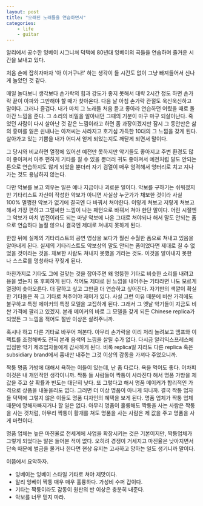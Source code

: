 ```yaml
---
layout: post
title: "오래된 노래들을 연습하면서"
categories:
    - life
    - guitar
---
```


알리에서 공수한 잉베이 시그니쳐 덕택에 80년대 잉베이의 곡들을 연습하며 즐거운 시간을 보내고 있다.

처음 손에 잡히자마자 '아 이거구나!' 하는 생각이 들 시간도 없이 그냥 빠져들어서 신나게 놀았던 것 같다. 

매일 놀다보니 생각보다 손가락의 힘과 강도가 좋지 못해서 대략 2시간 정도 하면 손가락 끝이 아파와 그만해야 할 때가 찾아온다. 다음 날 아침 손가락 관절도 욱신욱신하고 말이다. 그러나 즐겁다. 내가 마치 그 노래들 처음 듣고 좋아라 연습하던 어렸을 때로 돌아간 느낌을 준다. 그 소리의 비밀을 알아내던 그때의 기분이 마구 마구 되살아난다. 죽었던 사람이 다시 살아난 것 같은 느낌이라고 하면 좀 과장이겠지만 잠시 그 동안만은 삶의 흥미를 잃은 쉰내나는 아저씨는 사라지고 호기심 가득한 10대의 그 느낌을 갖게 된다. 살아가고 있는 기쁨을 내가 어디서 얻게 되었는지도 깨닫게 되면서 말이다. 

그 당시와 비교하면 열정에 있어선 예전만 못하지만 악기들도 좋아지고 주변 환경도 많이 좋아져서 아주 편하게 기타를 칠 수 있을 뿐더러 귀도 좋아져서 예전처럼 말도 안되는 톤으로 연습하지도 않게 되었을 뿐더러 자기 검열이 매우 엄격해서 엉터리로 치고 지나가는 것도 용납하지 않는다. 

다만 악보를 보고 외우는 일은 예나 지금이나 괴로운 일이다. 악보를 구하기는 쉬워졌지만 기타리스트 자신이 작성한 악보가 아니면 사실상 누군가가 채보한 것이라 사실 100% 멀쩡한 악보가 없기에 결국엔 다 바꿔서 쳐야한다. 이렇게 쳐보고 저렇게 쳐보고 해서 가장 편하고 그럴싸한 느낌이 나는 패턴으로 바꿔서 쳐야 한단 말이다. 어린 시절엔 그 악보가 마치 법전이라도 되는 마냥 악보에 나온 그대로 쳐야되나 해서 말도 안되는 폼으로 연습하다 늘질 않으니 결국엔 제대로 쳐내지 못하게 된다. 

한참 뒤에 실제의 기타리스트의 공연 영상을 보다가 훨씬 수월한 폼으로 쳐내고 있음을 알아내게 된다. 실제의 기타리스트도 악보상의 말도 안되는 폼이었다면 제대로 칠 수 없었을 것이라는 것을. 채보한 사람도 쳐내지 못했을 거라는 것도. 이것을 알아내지 못한 나 스스로를 멍청하다 꾸짖게 된다.

마찬가지로 기타도 그에 걸맞는 것을 잡아주면 왜 엉뚱한 기타로 비슷한 소리를 내려고 용을 썼는지 또 후회하게 된다. 적어도 제대로 된 느낌을 내어주는 기타라면 나도 모르게 열정이 솟아오른다. 더 잘하고 싶고 그만큼 더 연습하고 싶어진다. 자기만의 색깔이 확실한 기타들은 꼭 그 기타로 쳐주어야 재미가 있다. 사실 그런 이유 때문에 비싼 가격에도 불구하고 특정 메이커의 특정 모델을 고집하게 된다. 그래서 그 옛날 악기들이 지금도 비싼 가격에 팔리고 있겠지. 본래 메이커의 바로 그 모델을 갖게 되든 Chinese replica가 되었든 그 느낌을 적어도 절반 이상은 살려주니까. 

혹시나 하고 다른 기타로 바꾸어 쳐본다. 아무리 손가락을 이리 저리 놀려보고 앰프와 이펙트를 조정해봐도 전혀 본래 음색의 느낌을 살릴 수가 없다. 다시금 알리익스프레스에 입점한 악기 제조업자들에게 감사하게 된다. 비록 replica일 지라도 다른 replica 혹은 subsidiary brand에서 흉내만 내주는 그것 이상의 감동을 가져다 주었으니까.

짝퉁 명품 가방에 대해서 욕하는 이들이 있는데, 난 좀 다르다. 욕을 먹어도 좋다. 어차피 이것은 내 개인적인 생각이니까. 짝퉁 들 사람들이 짝퉁이 사라진다 해서 명품 가방을 제 값을 주고 살 확률과 빈도는 대단히 낮다. 또 그렇다고 해서 명품 메이커가 합리적인 가격으로 상품을 내놓을리도 없다. 그러면 더 이상 명품이 아니게 되니까. 결국 짝퉁 업자들 덕택에 그렇지 않은 이들도 명품 디자인의 혜택을 보게 된다. 명품 업체가 짝퉁 업체 때문에 망해자빠지거나 할 일은 없다. 아무리 명품이 훌륭해도 짝퉁을 사는 사람은 짝퉁을 사는 것처럼, 아무리 짝퉁이 활개를 쳐도 명품을 사는 사람은 제 값을 주고 명품을 사게 마련이다. 

명품 업체는 높은 마진율로 전세계에 사업을 확장시키는 것은 기본이지만, 짝퉁업체가 그렇게 되었다는 말은 들어본 적이 없다. 오히려 경쟁이 거세지고 마진율은 낮아지면서 단속 때문에 벌금을 물거나 한다면 현상 유지는 고사하고 망하는 일도 생기니까 말이다. 

이쯤에서 요악하자.
- 잉베이는 잉베이 스타일 기타로 쳐야 제맛이다.
- 알리 잉베이 짝퉁 매우 매우 훌륭하다. 가성비 수퍼 갑이다.
- 기타는 짝퉁이라도 감동이 원판의 반 이상은 충분히 내준다.
- 악보를 너무 믿지 마라.

